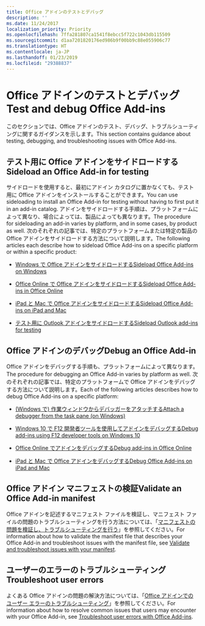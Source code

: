 ```yaml
---
title: Office アドインのテストとデバッグ
description: ''
ms.date: 11/24/2017
localization_priority: Priority
ms.openlocfilehash: 7ffa281807ca1541f8ebcc5f722c1043db115509
ms.sourcegitcommit: d1aa7201820176ed986b9f00bb9c88e055906c77
ms.translationtype: HT
ms.contentlocale: ja-JP
ms.lasthandoff: 01/23/2019
ms.locfileid: "29388837"
---
```

# <a name="test-and-debug-office-add-ins"></a><span data-ttu-id="71048-102">Office アドインのテストとデバッグ</span><span class="sxs-lookup"><span data-stu-id="71048-102">Test and debug Office Add-ins</span></span>

<span data-ttu-id="71048-103">このセクションでは、Office アドインのテスト、デバッグ、トラブルシューティングに関するガイダンスを示します。</span><span class="sxs-lookup"><span data-stu-id="71048-103">This section contains guidance about testing, debugging, and troubleshooting issues with Office Add-ins.</span></span>

## <a name="sideload-an-office-add-in-for-testing"></a><span data-ttu-id="71048-104">テスト用に Office アドインをサイドロードする</span><span class="sxs-lookup"><span data-stu-id="71048-104">Sideload an Office Add-in for testing</span></span>

<span data-ttu-id="71048-105">サイドロードを使用すると、最初にアドイン カタログに置かなくても、テスト用に Office アドインをインストールすることができます。</span><span class="sxs-lookup"><span data-stu-id="71048-105">You can use sideloading to install an Office Add-in for testing without having to first put it in an add-in catalog.</span></span> <span data-ttu-id="71048-106">アドインをサイドロードする手順は、プラットフォームによって異なり、場合によっては、製品によっても異なります。</span><span class="sxs-lookup"><span data-stu-id="71048-106">The procedure for sideloading an add-in varies by platform, and in some cases, by product as well.</span></span> <span data-ttu-id="71048-107">次のそれぞれの記事では、特定のプラットフォームまたは特定の製品の Office アドインをサイドロードする方法について説明します。</span><span class="sxs-lookup"><span data-stu-id="71048-107">The following articles each describe how to sideload Office Add-ins on a specific platform or within a specific product:</span></span>

- [<span data-ttu-id="71048-108">Windows で Office アドインをサイドロードする</span><span class="sxs-lookup"><span data-stu-id="71048-108">Sideload Office Add-ins on Windows</span></span>](create-a-network-shared-folder-catalog-for-task-pane-and-content-add-ins.md)

- [<span data-ttu-id="71048-109">Office Online で Office アドインをサイドロードする</span><span class="sxs-lookup"><span data-stu-id="71048-109">Sideload Office Add-ins in Office Online</span></span>](sideload-office-add-ins-for-testing.md)

- [<span data-ttu-id="71048-110">iPad と Mac で Office アドインをサイドロードする</span><span class="sxs-lookup"><span data-stu-id="71048-110">Sideload Office Add-ins on iPad and Mac</span></span>](sideload-an-office-add-in-on-ipad-and-mac.md)

- [<span data-ttu-id="71048-111">テスト用に Outlook アドインをサイドロードする</span><span class="sxs-lookup"><span data-stu-id="71048-111">Sideload Outlook add-ins for testing</span></span>](https://docs.microsoft.com/outlook/add-ins/sideload-outlook-add-ins-for-testing)

## <a name="debug-an-office-add-in"></a><span data-ttu-id="71048-112">Office アドインのデバッグ</span><span class="sxs-lookup"><span data-stu-id="71048-112">Debug an Office Add-in</span></span>

<span data-ttu-id="71048-113">Office アドインをデバッグする手順も、プラットフォームによって異なります。</span><span class="sxs-lookup"><span data-stu-id="71048-113">The procedure for debugging an Office Add-in varies by platform as well.</span></span> <span data-ttu-id="71048-114">次のそれぞれの記事では、特定のプラットフォームで Office アドインをデバッグする方法について説明します。</span><span class="sxs-lookup"><span data-stu-id="71048-114">Each of the following articles describes how to debug Office Add-ins on a specific platform:</span></span>

- [<span data-ttu-id="71048-115">(Windows で) 作業ウィンドウからデバッガーをアタッチする</span><span class="sxs-lookup"><span data-stu-id="71048-115">Attach a debugger from the task pane (on Windows)</span></span>](attach-debugger-from-task-pane.md)

- [<span data-ttu-id="71048-116">Windows 10 で F12 開発者ツールを使用してアドインをデバッグする</span><span class="sxs-lookup"><span data-stu-id="71048-116">Debug add-ins using F12 developer tools on Windows 10</span></span>](debug-add-ins-using-f12-developer-tools-on-windows-10.md)

- [<span data-ttu-id="71048-117">Office Online でアドインをデバッグする</span><span class="sxs-lookup"><span data-stu-id="71048-117">Debug add-ins in Office Online</span></span>](debug-add-ins-in-office-online.md)

- [<span data-ttu-id="71048-118">iPad と Mac で Office アドインをデバッグする</span><span class="sxs-lookup"><span data-stu-id="71048-118">Debug Office Add-ins on iPad and Mac</span></span>](debug-office-add-ins-on-ipad-and-mac.md)

## <a name="validate-an-office-add-in-manifest"></a><span data-ttu-id="71048-119">Office アドイン マニフェストの検証</span><span class="sxs-lookup"><span data-stu-id="71048-119">Validate an Office Add-in manifest</span></span>

<span data-ttu-id="71048-120">Office アドインを記述するマニフェスト ファイルを検証し、マニフェスト ファイルの問題のトラブルシューティングを行う方法については、「[マニフェストの問題を検証し、トラブルシューティングを行う](troubleshoot-manifest.md)」を参照してください。</span><span class="sxs-lookup"><span data-stu-id="71048-120">For information about how to validate the manifest file that describes your Office Add-in and troubleshoot issues with the manifest file, see [Validate and troubleshoot issues with your manifest](troubleshoot-manifest.md).</span></span>

## <a name="troubleshoot-user-errors"></a><span data-ttu-id="71048-121">ユーザーのエラーのトラブルシューティング</span><span class="sxs-lookup"><span data-stu-id="71048-121">Troubleshoot user errors</span></span>

<span data-ttu-id="71048-122">よくある Office アドインの問題の解決方法については、「[Office アドインでのユーザー エラーのトラブルシューティング](testing-and-troubleshooting.md)」を参照してください。</span><span class="sxs-lookup"><span data-stu-id="71048-122">For information about how to resolve common issues that users may encounter with your Office Add-in, see [Troubleshoot user errors with Office Add-ins](testing-and-troubleshooting.md).</span></span>
